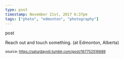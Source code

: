 ```yaml
---
type: post
timestamp: November 21st, 2017 6:37pm
tags: ["photo", "edmonton", "photography"]
---
```

post
<a href="https://www.instagram.com/p/Bbx4Dg_neWK/ "></a>

Reach out and touch something. (at Edmonton, Alberta)
 
      
      
      
      
      
  
<small>source: https://saturdayxiii.tumblr.com/post/167752516689</small>